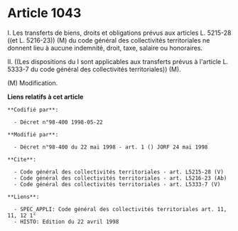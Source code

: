 # Article 1043

I. Les transferts de biens, droits et obligations prévus aux articles L. 5215-28 ((et L. 5216-23)) (M) du code général des
collectivités territoriales ne donnent lieu à aucune indemnité, droit, taxe, salaire ou honoraires.

II. ((Les dispositions du I sont applicables aux transferts prévus à l'article L. 5333-7 du code général des collectivités
territoriales)) (M).

(M) Modification.

**Liens relatifs à cet article**

	**Codifié par**:

	  - Décret n°98-400 1998-05-22

	**Modifié par**:

	  - Décret n°98-400 du 22 mai 1998 - art. 1 () JORF 24 mai 1998

	**Cite**:

	  - Code général des collectivités territoriales - art. L5215-28 (V)
	  - Code général des collectivités territoriales - art. L5216-23 (Ab)
	  - Code général des collectivités territoriales - art. L5333-7 (V)

	**Liens**:

	  - SPEC_APPLI: Code général des collectivités territoriales art. 11, 11, 12 1°
	  - HISTO: Edition du 22 avril 1998
